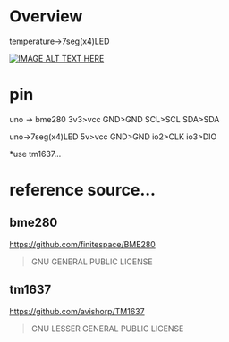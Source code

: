 # Overview
temperature->7seg(x4)LED

[![IMAGE ALT TEXT HERE](http://img.youtube.com/vi/Yeq_z52tvbg/0.jpg)](http://www.youtube.com/watch?v=Yeq_z52tvbg)

# pin
uno -> bme280
3v3>vcc
GND>GND
SCL>SCL
SDA>SDA

uno->7seg(x4)LED
5v>vcc
GND>GND
io2>CLK
io3>DIO

*use tm1637...

# reference source...
## bme280
https://github.com/finitespace/BME280
>GNU GENERAL PUBLIC LICENSE

## tm1637
https://github.com/avishorp/TM1637
>GNU LESSER GENERAL PUBLIC LICENSE